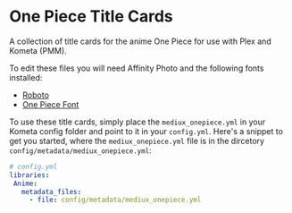 # One Piece Title Cards
 A collection of title cards for the anime One Piece for use with Plex and Kometa (PMM).

 To edit these files you will need Affinity Photo and the following fonts installed:

 - [Roboto](https://fonts.google.com/specimen/Roboto)
 - [One Piece Font](https://fontmeme.com/fonts/one-piece-manga-font/)

 To use these title cards, simply place the `mediux_onepiece.yml` in your Kometa config folder and point to it in your `config.yml`. Here's a snippet to get you started, where the `mediux_onepiece.yml` file is in the dircetory `config/metadata/mediux_onepiece.yml`:

 ``` yml title="config.yml"
# config.yml
libraries:
  Anime:
    metadata_files:
      - file: config/metadata/mediux_onepiece.yml
 ```
